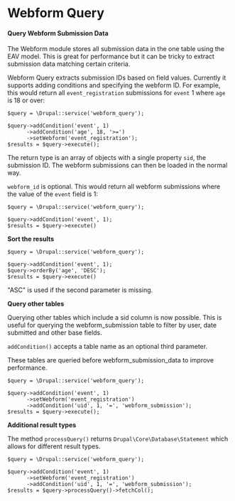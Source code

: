 Webform Query
=============

#### Query Webform Submission Data

The Webform module stores all submission data in the one table using the EAV 
model. This is great for performance but it can be tricky to extract submission 
data matching certain criteria.

Webform Query extracts submission IDs based on field values. Currently it 
supports adding conditions and specifying the webform ID. For example, this 
would return all `event_registration` submissions for `event` 1 where `age` is 
18 or over:

    $query = \Drupal::service('webform_query');

    $query->addCondition('event', 1)
          ->addCondition('age', 18, '>=')
          ->setWebform('event_registration');
    $results = $query->execute();

The return type is an array of objects with a single property `sid`, the 
submission ID. The webform submissions can then be loaded in the normal way.

`webform_id` is optional. This would return all webform submissions where the 
value of the `event` field is 1:

    $query = \Drupal::service('webform_query');

    $query->addCondition('event', 1);
    $results = $query->execute()

**Sort the results**

    $query = \Drupal::service('webform_query');

    $query->addCondition('event', 1);
    $query->orderBy('age', 'DESC');
    $results = $query->execute()

"ASC" is used if the second parameter is missing.

**Query other tables**

Querying other tables which include a sid column is now possible. This is useful
 for querying the webform_submission table to filter by user, date submitted and
 other base fields.

`addCondition()` accepts a table name as an optional third parameter.

These tables are queried before webform_submission_data to improve performance.

    $query = \Drupal::service('webform_query');

    $query->addCondition('event', 1)    
          ->setWebform('event_registration')
          ->addCondition('uid', 1, '=', 'webform_submission');
    $results = $query->execute();

**Additional result types**

The method `processQuery()` returns `Drupal\Core\Database\Statement` which
 allows for different result types.

    $query = \Drupal::service('webform_query');

    $query->addCondition('event', 1)    
          ->setWebform('event_registration')
          ->addCondition('uid', 1, '=', 'webform_submission');
    $results = $query->processQuery()->fetchCol();
